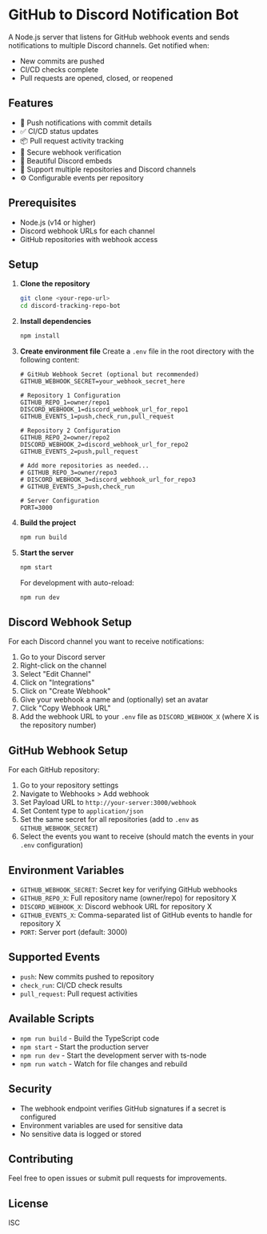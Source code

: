# GitHub to Discord Notification Bot

A Node.js server that listens for GitHub webhook events and sends notifications to multiple Discord channels. Get notified when:
- New commits are pushed
- CI/CD checks complete
- Pull requests are opened, closed, or reopened

## Features

- 🔨 Push notifications with commit details
- ✅ CI/CD status updates
- 📦 Pull request activity tracking
- 🔐 Secure webhook verification
- 💬 Beautiful Discord embeds
- 🔄 Support multiple repositories and Discord channels
- ⚙️ Configurable events per repository

## Prerequisites

- Node.js (v14 or higher)
- Discord webhook URLs for each channel
- GitHub repositories with webhook access

## Setup

1. **Clone the repository**
   ```bash
   git clone <your-repo-url>
   cd discord-tracking-repo-bot
   ```

2. **Install dependencies**
   ```bash
   npm install
   ```

3. **Create environment file**
   Create a `.env` file in the root directory with the following content:
   ```env
   # GitHub Webhook Secret (optional but recommended)
   GITHUB_WEBHOOK_SECRET=your_webhook_secret_here

   # Repository 1 Configuration
   GITHUB_REPO_1=owner/repo1
   DISCORD_WEBHOOK_1=discord_webhook_url_for_repo1
   GITHUB_EVENTS_1=push,check_run,pull_request

   # Repository 2 Configuration
   GITHUB_REPO_2=owner/repo2
   DISCORD_WEBHOOK_2=discord_webhook_url_for_repo2
   GITHUB_EVENTS_2=push,pull_request

   # Add more repositories as needed...
   # GITHUB_REPO_3=owner/repo3
   # DISCORD_WEBHOOK_3=discord_webhook_url_for_repo3
   # GITHUB_EVENTS_3=push,check_run

   # Server Configuration
   PORT=3000
   ```

4. **Build the project**
   ```bash
   npm run build
   ```

5. **Start the server**
   ```bash
   npm start
   ```

   For development with auto-reload:
   ```bash
   npm run dev
   ```

## Discord Webhook Setup

For each Discord channel you want to receive notifications:

1. Go to your Discord server
2. Right-click on the channel
3. Select "Edit Channel"
4. Click on "Integrations"
5. Click on "Create Webhook"
6. Give your webhook a name and (optionally) set an avatar
7. Click "Copy Webhook URL"
8. Add the webhook URL to your `.env` file as `DISCORD_WEBHOOK_X` (where X is the repository number)

## GitHub Webhook Setup

For each GitHub repository:

1. Go to your repository settings
2. Navigate to Webhooks > Add webhook
3. Set Payload URL to `http://your-server:3000/webhook`
4. Set Content type to `application/json`
5. Set the same secret for all repositories (add to `.env` as `GITHUB_WEBHOOK_SECRET`)
6. Select the events you want to receive (should match the events in your `.env` configuration)

## Environment Variables

- `GITHUB_WEBHOOK_SECRET`: Secret key for verifying GitHub webhooks
- `GITHUB_REPO_X`: Full repository name (owner/repo) for repository X
- `DISCORD_WEBHOOK_X`: Discord webhook URL for repository X
- `GITHUB_EVENTS_X`: Comma-separated list of GitHub events to handle for repository X
- `PORT`: Server port (default: 3000)

## Supported Events

- `push`: New commits pushed to repository
- `check_run`: CI/CD check results
- `pull_request`: Pull request activities

## Available Scripts

- `npm run build` - Build the TypeScript code
- `npm start` - Start the production server
- `npm run dev` - Start the development server with ts-node
- `npm run watch` - Watch for file changes and rebuild

## Security

- The webhook endpoint verifies GitHub signatures if a secret is configured
- Environment variables are used for sensitive data
- No sensitive data is logged or stored

## Contributing

Feel free to open issues or submit pull requests for improvements.

## License

ISC 